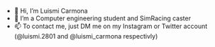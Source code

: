 - 👋 Hi, I’m Luismi Carmona
- 👀 I’m a Computer engineering student and SimRacing caster
- 📫 To contact me, just DM me on my Instagram or Twitter account (@luismi.2801 and @luismi_carmona respectivly)

